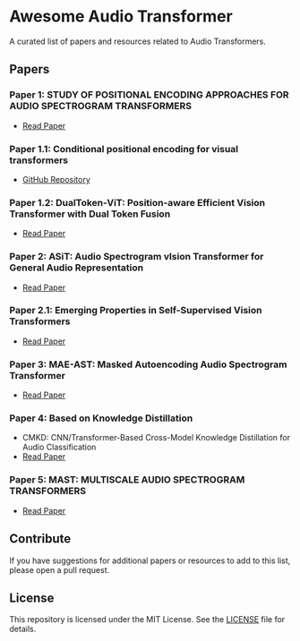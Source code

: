 # Awesome Audio Transformer

A curated list of papers and resources related to Audio Transformers.

## Papers

### Paper 1: STUDY OF POSITIONAL ENCODING APPROACHES FOR AUDIO SPECTROGRAM TRANSFORMERS
- [Read Paper](https://arxiv.org/pdf/2110.06999v1.pdf)

### Paper 1.1: Conditional positional encoding for visual transformers
- [GitHub Repository](https://github.com/Meituan-AutoML/Twins)

### Paper 1.2: DualToken-ViT: Position-aware Efficient Vision Transformer with Dual Token Fusion
- [Read Paper](https://huggingface.co/papers/2309.12424)

### Paper 2: ASiT: Audio Spectrogram vIsion Transformer for General Audio Representation
- [Read Paper](https://arxiv.org/abs/2211.13189)

### Paper 2.1: Emerging Properties in Self-Supervised Vision Transformers
- [Read Paper](https://openaccess.thecvf.com/content/ICCV2021/papers/Caron_Emerging_Properties_in_Self-Supervised_Vision_Transformers_ICCV_2021_paper.pdf)

### Paper 3: MAE-AST: Masked Autoencoding Audio Spectrogram Transformer
- [Read Paper](https://paperswithcode.com/paper/mae-ast-masked-autoencoding-audio-spectrogram)

### Paper 4: Based on Knowledge Distillation
- CMKD: CNN/Transformer-Based Cross-Model Knowledge Distillation for Audio Classification
- [Read Paper](https://arxiv.org/pdf/2203.06760.pdf)

### Paper 5: MAST: MULTISCALE AUDIO SPECTROGRAM TRANSFORMERS
- [Read Paper](https://arxiv.org/pdf/2211.01515v2.pdf)

## Contribute

If you have suggestions for additional papers or resources to add to this list, please open a pull request.

## License

This repository is licensed under the MIT License. See the [LICENSE](LICENSE) file for details.

